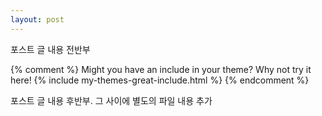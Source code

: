 ```yaml
---
layout: post
---
```


포스트 글 내용 전반부

{% comment %}
Might you have an include in your theme? Why not try it here!
{% include my-themes-great-include.html %}
{% endcomment %}

포스트 글 내용 후반부.
그 사이에 별도의 파일 내용 추가 
